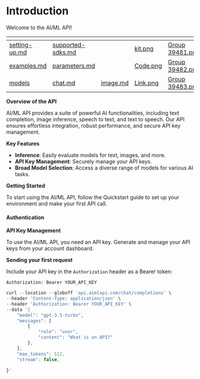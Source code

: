 # Introduction

Welcome to the AI/ML API!

<table data-view="cards"><thead><tr><th></th><th></th><th></th><th data-hidden data-type="files"></th><th data-hidden data-card-cover data-type="files"></th></tr></thead><tbody><tr><td><a data-mention href="quickstart/setting-up.md">setting-up.md</a></td><td><a data-mention href="quickstart/supported-sdks.md">supported-sdks.md</a></td><td></td><td><a href=".gitbook/assets/kit.png">kit.png</a></td><td><a href=".gitbook/assets/Group 39481.png">Group 39481.png</a></td></tr><tr><td><a data-mention href="api-reference/examples.md">examples.md</a></td><td><a data-mention href="api-reference/parameters.md">parameters.md</a></td><td></td><td><a href=".gitbook/assets/Code.png">Code.png</a></td><td><a href=".gitbook/assets/Group 39482.png">Group 39482.png</a></td></tr><tr><td><a data-mention href="api-overview/models/">models</a></td><td><a data-mention href="api-overview/chat.md">chat.md</a></td><td><a data-mention href="api-overview/image.md">image.md</a></td><td><a href=".gitbook/assets/Link.png">Link.png</a></td><td><a href=".gitbook/assets/Group 39483.png">Group 39483.png</a></td></tr></tbody></table>

**Overview of the API**

AI/ML API provides a suite of powerful AI functionalities, including text completion, image inference, speech to text, and text to speech. Our API ensures effortless integration, robust performance, and secure API key management.

**Key Features**

* **Inference**: Easily evaluate models for text, images, and more.
* **API Key Management**: Securely manage your API keys.
* **Broad Model Selection**: Access a diverse range of models for various AI tasks.

**Getting Started**

To start using the AI/ML API, follow the Quickstart guide to set up your environment and make your first API call.

#### Authentication

**API Key Management**

To use the AI/ML API, you need an API key. Generate and manage your API keys from your account dashboard.

**Sending your first request**

Include your API key in the `Authorization` header as a Bearer token:

```http
Authorization: Bearer YOUR_API_KEY
```

```javascript
curl --location --globoff 'api.aimlapi.com/chat/completions' \
--header 'Content-Type: application/json' \
--header 'Authorization: Bearer YOUR_API_KEY' \
--data '{
    "model": "gpt-3.5-turbo",
    "messages": [
        {
            "role": "user",
            "content": "What is an API?"
        },
    ],
    "max_tokens": 512,
    "stream": false,
    
}'
```


